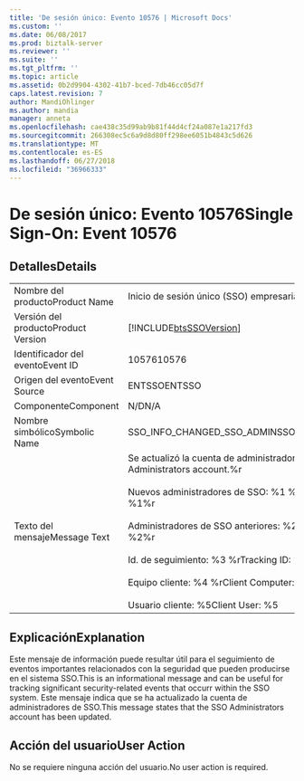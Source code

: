 ```yaml
---
title: 'De sesión único: Evento 10576 | Microsoft Docs'
ms.custom: ''
ms.date: 06/08/2017
ms.prod: biztalk-server
ms.reviewer: ''
ms.suite: ''
ms.tgt_pltfrm: ''
ms.topic: article
ms.assetid: 0b2d9904-4302-41b7-bced-7db46cc05d7f
caps.latest.revision: 7
author: MandiOhlinger
ms.author: mandia
manager: anneta
ms.openlocfilehash: cae438c35d99ab9b81f44d4cf24a087e1a217fd3
ms.sourcegitcommit: 266308ec5c6a9d8d80ff298ee6051b4843c5d626
ms.translationtype: MT
ms.contentlocale: es-ES
ms.lasthandoff: 06/27/2018
ms.locfileid: "36966333"
---
```

# <a name="single-sign-on-event-10576"></a><span data-ttu-id="0e7d4-102">De sesión único: Evento 10576</span><span class="sxs-lookup"><span data-stu-id="0e7d4-102">Single Sign-On: Event 10576</span></span>
## <a name="details"></a><span data-ttu-id="0e7d4-103">Detalles</span><span class="sxs-lookup"><span data-stu-id="0e7d4-103">Details</span></span>  
  
|                 |                                                                                                                                                                                                                     |
|-----------------|---------------------------------------------------------------------------------------------------------------------------------------------------------------------------------------------------------------------|
|  <span data-ttu-id="0e7d4-104">Nombre del producto</span><span class="sxs-lookup"><span data-stu-id="0e7d4-104">Product Name</span></span>   |                                                                                              <span data-ttu-id="0e7d4-105">Inicio de sesión único (SSO) empresarial</span><span class="sxs-lookup"><span data-stu-id="0e7d4-105">Enterprise Single Sign-On</span></span>                                                                                              |
| <span data-ttu-id="0e7d4-106">Versión del producto</span><span class="sxs-lookup"><span data-stu-id="0e7d4-106">Product Version</span></span> |                                                                             [!INCLUDE[btsSSOVersion](../includes/btsssoversion-md.md)]                                                                              |
|    <span data-ttu-id="0e7d4-107">Identificador del evento</span><span class="sxs-lookup"><span data-stu-id="0e7d4-107">Event ID</span></span>     |                                                                                                        <span data-ttu-id="0e7d4-108">10576</span><span class="sxs-lookup"><span data-stu-id="0e7d4-108">10576</span></span>                                                                                                        |
|  <span data-ttu-id="0e7d4-109">Origen del evento</span><span class="sxs-lookup"><span data-stu-id="0e7d4-109">Event Source</span></span>   |                                                                                                       <span data-ttu-id="0e7d4-110">ENTSSO</span><span class="sxs-lookup"><span data-stu-id="0e7d4-110">ENTSSO</span></span>                                                                                                        |
|    <span data-ttu-id="0e7d4-111">Componente</span><span class="sxs-lookup"><span data-stu-id="0e7d4-111">Component</span></span>    |                                                                                                         <span data-ttu-id="0e7d4-112">N/D</span><span class="sxs-lookup"><span data-stu-id="0e7d4-112">N/A</span></span>                                                                                                         |
|  <span data-ttu-id="0e7d4-113">Nombre simbólico</span><span class="sxs-lookup"><span data-stu-id="0e7d4-113">Symbolic Name</span></span>  |                                                                                             <span data-ttu-id="0e7d4-114">SSO_INFO_CHANGED_SSO_ADMIN</span><span class="sxs-lookup"><span data-stu-id="0e7d4-114">SSO_INFO_CHANGED_SSO_ADMIN</span></span>                                                                                              |
|  <span data-ttu-id="0e7d4-115">Texto del mensaje</span><span class="sxs-lookup"><span data-stu-id="0e7d4-115">Message Text</span></span>   | <span data-ttu-id="0e7d4-116">Se actualizó la cuenta de administradores de SSO.%r</span><span class="sxs-lookup"><span data-stu-id="0e7d4-116">Updated SSO Administrators account.%r</span></span><br /><br /> <span data-ttu-id="0e7d4-117">Nuevos administradores de SSO: %1 %r</span><span class="sxs-lookup"><span data-stu-id="0e7d4-117">New SSO Administrators: %1%r</span></span><br /><br /> <span data-ttu-id="0e7d4-118">Administradores de SSO anteriores: %2 %r</span><span class="sxs-lookup"><span data-stu-id="0e7d4-118">Old SSO Administrators: %2%r</span></span><br /><br /> <span data-ttu-id="0e7d4-119">Id. de seguimiento: %3 %r</span><span class="sxs-lookup"><span data-stu-id="0e7d4-119">Tracking ID: %3%r</span></span><br /><br /> <span data-ttu-id="0e7d4-120">Equipo cliente: %4 %r</span><span class="sxs-lookup"><span data-stu-id="0e7d4-120">Client Computer: %4%r</span></span><br /><br /> <span data-ttu-id="0e7d4-121">Usuario cliente: %5</span><span class="sxs-lookup"><span data-stu-id="0e7d4-121">Client User: %5</span></span> |
  
## <a name="explanation"></a><span data-ttu-id="0e7d4-122">Explicación</span><span class="sxs-lookup"><span data-stu-id="0e7d4-122">Explanation</span></span>  
 <span data-ttu-id="0e7d4-123">Este mensaje de información puede resultar útil para el seguimiento de eventos importantes relacionados con la seguridad que pueden producirse en el sistema SSO.</span><span class="sxs-lookup"><span data-stu-id="0e7d4-123">This is an informational message and can be useful for tracking significant security-related events that occurr within the SSO system.</span></span> <span data-ttu-id="0e7d4-124">Este mensaje indica que se ha actualizado la cuenta de administradores de SSO.</span><span class="sxs-lookup"><span data-stu-id="0e7d4-124">This message states that the SSO Administrators account has been updated.</span></span>  
  
## <a name="user-action"></a><span data-ttu-id="0e7d4-125">Acción del usuario</span><span class="sxs-lookup"><span data-stu-id="0e7d4-125">User Action</span></span>  
 <span data-ttu-id="0e7d4-126">No se requiere ninguna acción del usuario.</span><span class="sxs-lookup"><span data-stu-id="0e7d4-126">No user action is required.</span></span>
